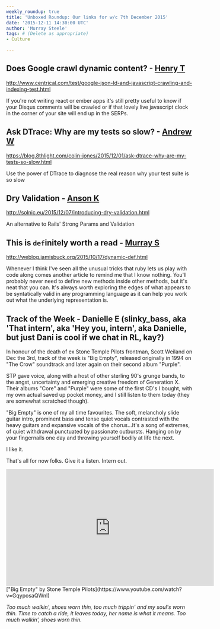 ```yaml
---
weekly_roundup: true
title: 'Unboxed Roundup: Our links for w/c 7th December 2015'
date: '2015-12-11 14:30:00 UTC'
author: 'Murray Steele'
tags: # (Delete as appropriate)
- Culture

---
```


## Does Google crawl dynamic content? - [Henry T](/people#henry-turner)

http://www.centrical.com/test/google-json-ld-and-javascript-crawling-and-indexing-test.html

If you're not writing react or ember apps it's still pretty useful to know if your Disqus comments will be crawled or if that lovely live javascript clock  in the corner of your site will end up in the SERPs.

## Ask DTrace: Why are my tests so slow? - [Andrew W](/people#andrew-white)

https://blog.8thlight.com/colin-jones/2015/12/01/ask-dtrace-why-are-my-tests-so-slow.html

Use the power of DTrace to diagnose the real reason why your test suite is so slow

## Dry Validation - [Anson K](/people#anson-kelly)

http://solnic.eu/2015/12/07/introducing-dry-validation.html

An alternative to Rails' Strong Params and Validation

## This is `def`initely worth a read - [Murray S](/people#murray-steele)

http://weblog.jamisbuck.org/2015/10/17/dynamic-def.html

Whenever I think I've seen all the unusual tricks that ruby lets us play with code along comes another article to remind me that I know nothing.  You'll probably never need to define new methods inside other methods, but it's neat that you can.  It's always worth exploring the edges of what appears to be syntatically valid in any programming language as it can help you work out what the underlying representation is.

## Track of the Week - Danielle E (slinky_bass, aka 'That intern', aka 'Hey you, intern', aka Danielle, but just Dani is cool if we chat in RL, kay?)

In honour of the death of ex Stone Temple Pilots frontman, Scott Weiland on Dec the 3rd, track of the week is "Big Empty", released originally in 1994 on "The Crow" soundtrack and later again on their second album "Purple".

STP gave voice, along with a host of other sterling 90's grunge bands, to the angst, uncertainty and emerging creative freedom of Generation X. Their albums "Core" and "Purple" were some of the first CD's I bought, with my own actual saved up pocket money, and I still listen to them today (they are somewhat scratched though).

"Big Empty" is one of my all time favourites. The soft, melancholy slide guitar intro, prominent bass and tense quiet vocals contrasted with the heavy guitars and expansive vocals of the chorus...It's a song of extremes, of quiet withdrawal punctuated by passionate outbursts. Hanging on by your fingernails one day and throwing yourself bodily at life the next.

I like it.

That's all for now folks. Give it a listen. Intern out.

<iframe width="560" height="315" src="https://www.youtube.com/embed/GqyposaQWnI" frameborder="0" allowfullscreen></iframe>
["Big Empty" by Stone Temple Pilots](https://www.youtube.com/watch?v=GqyposaQWnI)


*Too much walkin', shoes worn thin,
too much trippin' and my soul's worn thin.
Time to catch a ride, it leaves today, her name is what it means.
Too much walkin', shoes worn thin.*

